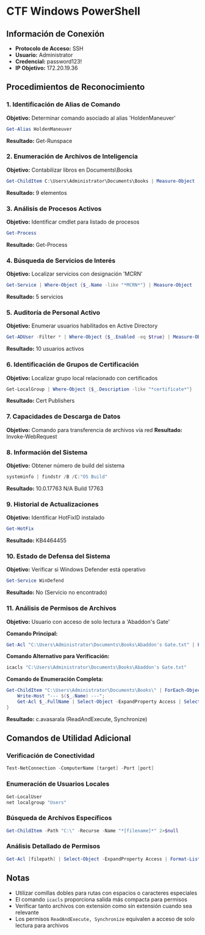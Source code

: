 # CTF Windows PowerShell

## Información de Conexión
- **Protocolo de Acceso:** SSH
- **Usuario:** Administrator  
- **Credencial:** password123!
- **IP Objetivo:** 172.20.19.36

## Procedimientos de Reconocimiento

### 1. Identificación de Alias de Comando
**Objetivo:** Determinar comando asociado al alias 'HoldenManeuver'
```powershell
Get-Alias HoldenManeuver
```
**Resultado:** Get-Runspace

### 2. Enumeración de Archivos de Inteligencia
**Objetivo:** Contabilizar libros en Documents\Books
```powershell
Get-ChildItem C:\Users\Administrator\Documents\Books | Measure-Object
```
**Resultado:** 9 elementos

### 3. Análisis de Procesos Activos
**Objetivo:** Identificar cmdlet para listado de procesos
```powershell
Get-Process
```
**Resultado:** Get-Process

### 4. Búsqueda de Servicios de Interés
**Objetivo:** Localizar servicios con designación 'MCRN'
```powershell
Get-Service | Where-Object {$_.Name -like "*MCRN*"} | Measure-Object
```
**Resultado:** 5 servicios

### 5. Auditoría de Personal Activo
**Objetivo:** Enumerar usuarios habilitados en Active Directory
```powershell
Get-ADUser -Filter * | Where-Object {$_.Enabled -eq $true} | Measure-Object
```
**Resultado:** 10 usuarios activos

### 6. Identificación de Grupos de Certificación
**Objetivo:** Localizar grupo local relacionado con certificados
```powershell
Get-LocalGroup | Where-Object {$_.Description -like "*certificate*"}
```
**Resultado:** Cert Publishers

### 7. Capacidades de Descarga de Datos
**Objetivo:** Comando para transferencia de archivos vía red
**Resultado:** Invoke-WebRequest

### 8. Información del Sistema
**Objetivo:** Obtener número de build del sistema
```powershell
systeminfo | findstr /B /C:"OS Build"
```
**Resultado:** 10.0.17763 N/A Build 17763

### 9. Historial de Actualizaciones
**Objetivo:** Identificar HotFixID instalado
```powershell
Get-HotFix
```
**Resultado:** KB4464455

### 10. Estado de Defensa del Sistema
**Objetivo:** Verificar si Windows Defender está operativo
```powershell
Get-Service WinDefend
```
**Resultado:** No (Servicio no encontrado)

### 11. Análisis de Permisos de Archivos
**Objetivo:** Usuario con acceso de solo lectura a 'Abaddon's Gate'

**Comando Principal:**
```powershell
Get-Acl "C:\Users\Administrator\Documents\Books\Abaddon's Gate.txt" | Format-List
```

**Comando Alternativo para Verificación:**
```powershell
icacls "C:\Users\Administrator\Documents\Books\Abaddon's Gate.txt"
```

**Comando de Enumeración Completa:**
```powershell
Get-ChildItem "C:\Users\Administrator\Documents\Books\" | ForEach-Object {
    Write-Host "--- $($_.Name) ---";
    Get-Acl $_.FullName | Select-Object -ExpandProperty Access | Select-Object IdentityReference, FileSystemRights
}
```

**Resultado:** c.avasarala (ReadAndExecute, Synchronize)

## Comandos de Utilidad Adicional

### Verificación de Conectividad
```powershell
Test-NetConnection -ComputerName [target] -Port [port]
```

### Enumeración de Usuarios Locales
```powershell
Get-LocalUser
net localgroup "Users"
```

### Búsqueda de Archivos Específicos
```powershell
Get-ChildItem -Path "C:\" -Recurse -Name "*[filename]*" 2>$null
```

### Análisis Detallado de Permisos
```powershell
Get-Acl [filepath] | Select-Object -ExpandProperty Access | Format-List *
```

## Notas
- Utilizar comillas dobles para rutas con espacios o caracteres especiales
- El comando `icacls` proporciona salida más compacta para permisos
- Verificar tanto archivos con extensión como sin extensión cuando sea relevante
- Los permisos `ReadAndExecute, Synchronize` equivalen a acceso de solo lectura para archivos

